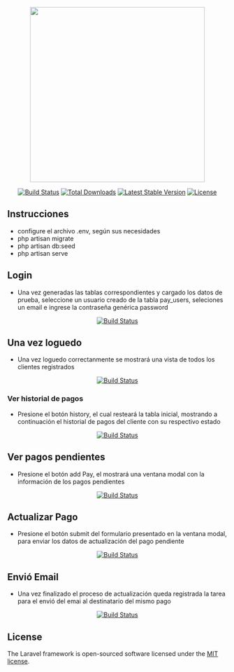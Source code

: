 <p align="center"><a href="https://laravel.com" target="_blank"><img src="https://raw.githubusercontent.com/laravel/art/master/logo-lockup/5%20SVG/2%20CMYK/1%20Full%20Color/laravel-logolockup-cmyk-red.svg" width="400"></a></p>

<p align="center">
<a href="https://travis-ci.org/laravel/framework"><img src="https://travis-ci.org/laravel/framework.svg" alt="Build Status"></a>
<a href="https://packagist.org/packages/laravel/framework"><img src="https://img.shields.io/packagist/dt/laravel/framework" alt="Total Downloads"></a>
<a href="https://packagist.org/packages/laravel/framework"><img src="https://img.shields.io/packagist/v/laravel/framework" alt="Latest Stable Version"></a>
<a href="https://packagist.org/packages/laravel/framework"><img src="https://img.shields.io/packagist/l/laravel/framework" alt="License"></a>
</p>

## Instrucciones
- configure el archivo .env, según sus necesidades
- php artisan migrate
- php artisan db:seed
- php artisan serve

## Login

- Una vez generadas las tablas correspondientes y cargado los datos de prueba, seleccione un usuario creado de la tabla pay_users, seleciones un email e ingrese la contraseña genérica password
<p align="center">
<a href="https://develop.etarjetas.cl/images/imagenesiniciales/login.png" target="_blank"><img src="https://develop.etarjetas.cl/images/imagenesiniciales/login.png" alt="Build Status"></a>
</p>

## Una vez loguedo

- Una vez loguedo correctanmente se mostrará una vista de todos los clientes registrados
<p align="center">
<a href="https://develop.etarjetas.cl/images/imagenesiniciales/clientes.png" target="_blank"><img src="https://develop.etarjetas.cl/images/imagenesiniciales/clientes.png" alt="Build Status"></a>
</p>

### Ver historial de pagos

- Presione el botón history, el cual resteará la tabla inicial, mostrando a continuación el historial de pagos del cliente con su respectivo estado
<p align="center">
<a href="https://develop.etarjetas.cl/images/imagenesiniciales/historial.png" target="_blank"><img src="https://develop.etarjetas.cl/images/imagenesiniciales/historial.png" alt="Build Status"></a>

## Ver pagos pendientes

- Presione el botón add Pay, el mostrará una ventana modal con la información de los pagos pendientes
<p align="center">
<a href="https://develop.etarjetas.cl/images/imagenesiniciales/actualizar.png" target="_blank"><img src="https://develop.etarjetas.cl/images/imagenesiniciales/actualizar.png" alt="Build Status"></a>

## Actualizar Pago

- Presione el botón submit del formulario presentado en la ventana modal, para enviar los datos de actualización del pago pendiente
<p align="center">
<a href="https://develop.etarjetas.cl/images/imagenesiniciales/actualizar.png" target="_blank"><img src="https://develop.etarjetas.cl/images/imagenesiniciales/actualizar.png" alt="Build Status"></a>

## Envió Email

- Una vez finalizado el proceso de actualización queda registrada la tarea para el envió del emai al destinatario del mismo pago
<p align="center">
<a href="https://develop.etarjetas.cl/images/imagenesiniciales/jobs.png" target="_blank"><img src="https://develop.etarjetas.cl/images/imagenesiniciales/jobs.png" alt="Build Status"></a>

## License

The Laravel framework is open-sourced software licensed under the [MIT license](https://opensource.org/licenses/MIT).
